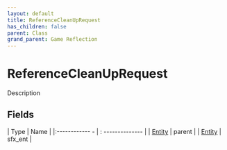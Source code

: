 ```yaml
---
layout: default
title: ReferenceCleanUpRequest
has_children: false
parent: Class
grand_parent: Game Reflection
---
```

# ReferenceCleanUpRequest
Description 

## Fields
| Type | Name |
|:------------ - | : -------------- |
| [Entity](game-reflection/classes/entity.md) | parent |
| [Entity](game-reflection/classes/entity.md) | sfx_ent |
